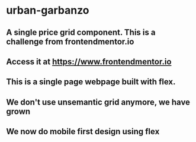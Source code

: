 # urban-garbanzo
## A single price grid component. This is a challenge from frontendmentor.io
## Access it at https://www.frontendmentor.io
## This is a single page webpage built with flex. 
## We don't use unsemantic grid anymore, we have grown
## We now do mobile first design using flex

